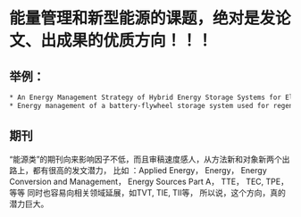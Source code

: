 # 能量管理和新型能源的课题，绝对是发论文、出成果的优质方向！！！

## 举例：
```txt
* An Energy Management Strategy of Hybrid Energy Storage Systems for Electric Vehicle Applications
* Energy management of a battery-flywheel storage system used for regenerative braking recuperation of an Electric Vehicle

```
## 期刊
“能源类”的期刊向来影响因子不低，而且审稿速度感人，从方法新和对象新两个出路上，都有很高的发文潜力，
比如 ：Applied Energy， Energy， Energy Conversion and Management， Energy Sources Part A， TTE， TEC, TPE，等等
同时也容易向相关领域延展，如TVT, TIE, TII等，
所以说，这个方向，真的潜力巨大。
